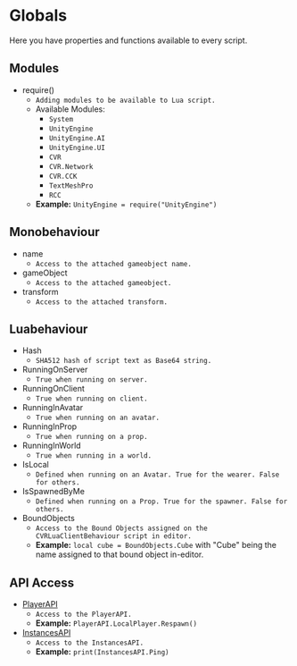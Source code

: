 # Globals

Here you have properties and functions available to every script.

## Modules
- require()
  - `Adding modules to be available to Lua script.`
  - Available Modules:
    - `System`
    - `UnityEngine`
    - `UnityEngine.AI`
    - `UnityEngine.UI`
    - `CVR`
    - `CVR.Network`
    - `CVR.CCK`
    - `TextMeshPro`
    - `RCC`
  - **Example:** `UnityEngine = require("UnityEngine")`

## Monobehaviour
- name
  - `Access to the attached gameobject name.`
- gameObject
  - `Access to the attached gameobject.`
- transform
  - `Access to the attached transform.`

## Luabehaviour
- Hash
  - `SHA512 hash of script text as Base64 string.`
- RunningOnServer
  - `True when running on server.`
- RunningOnClient
  - `True when running on client.`
- RunningInAvatar
  - `True when running on an avatar.`
- RunningInProp
  - `True when running on a prop.`
- RunningInWorld
  - `True when running in a world.`
- IsLocal
  - `Defined when running on an Avatar. True for the wearer. False for others.`
- IsSpawnedByMe
  - `Defined when running on a Prop. True for the spawner. False for others.`
- BoundObjects
  - `Access to the Bound Objects assigned on the CVRLuaClientBehaviour script in editor.`
  - **Example:** `local cube = BoundObjects.Cube` with "Cube" being the name assigned to that bound object in-editor.

## API Access
- [PlayerAPI](./player-api.md)
  - `Access to the PlayerAPI.`
  - **Example:** `PlayerAPI.LocalPlayer.Respawn()`
- [InstancesAPI](instances-api.md)
  - `Access to the InstancesAPI.`
  - **Example:** `print(InstancesAPI.Ping)`
